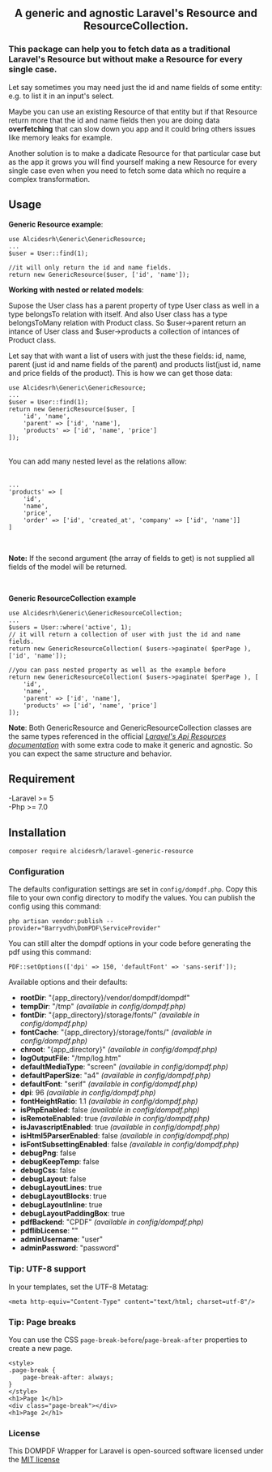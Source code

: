 ## <p align="center">A generic and agnostic Laravel's Resource and ResourceCollection.</p>

### This package can help you to fetch data as a traditional Laravel's Resource but without make a Resource for every single case.

 Let say sometimes you may need just the id and name fields of some entity: e.g. to list it in an input's select. 
 
 Maybe you can use an existing Resource of that entity but if that Resource return more that the id and name fields then you are doing data **overfetching** that can slow down you app and it could bring others issues like memory leaks for example. 
 
 Another solution is to make a dadicate Resource for that particular case but as the app it grows you will find yourself making a new Resource for every single case even when you need to fetch some data which no require a complex transformation.  

 ## Usage

 **Generic Resource example**:

    use Alcidesrh\Generic\GenericResource;
    ...
    $user = User::find(1); 

    //it will only return the id and name fields.
    return new GenericResource($user, ['id', 'name']); 

**Working with nested or related models**:

Supose the User class has a parent property of type User class as well in a type belongsTo relation with itself. And also User class has a type belongsToMany relation with Product class. So $user->parent return an intance of User class and $user->products a collection of intances of Product class. 

Let say that with want a list of users with just the these fields: id, name, parent (just id and name fields of the parent) and products list(just id, name and price fields of the product). This is how we can get those data:

    use Alcidesrh\Generic\GenericResource;
    ...
    $user = User::find(1);
    return new GenericResource($user, [  
        'id', 'name',  
        'parent' => ['id', 'name'],  
        'products' => ['id', 'name', 'price']  
    ]);
<br>
You can add many nested level as the relations allow:  
<br>
<br>
    
    ...
    'products' => [  
        'id',  
        'name',  
        'price',  
        'order' => ['id', 'created_at', 'company' => ['id', 'name']]  
    ]  
  
  
<br>

**Note:** If the second argument (the array of fields to get) is not supplied all fields of the model will be returned.

<br>

**Generic ResourceCollection example**

    use Alcidesrh\Generic\GenericResourceCollection;
    ...
    $users = User::where('active', 1);  
    // it will return a collection of user with just the id and name fields.
    return new GenericResourceCollection( $users->paginate( $perPage ), ['id', 'name']);

    //you can pass nested property as well as the example before
    return new GenericResourceCollection( $users->paginate( $perPage ), [  
        'id',  
        'name',  
        'parent' => ['id', 'name'],  
        'products' => ['id', 'name', 'price']  
    ]);

**Note**: Both GenericResource and GenericResourceCollection classes are the same types referenced in the official *[Laravel's Api Resources documentation](https://laravel.com/docs/8.x/eloquent-resources)* with some extra code to make it generic and agnostic. So you can expect the same structure and behavior.

## Requirement

-Laravel >= 5  
-Php >= 7.0

## Installation

    composer require alcidesrh/laravel-generic-resource


### Configuration
The defaults configuration settings are set in `config/dompdf.php`. Copy this file to your own config directory to modify the values. You can publish the config using this command:

    php artisan vendor:publish --provider="Barryvdh\DomPDF\ServiceProvider"

You can still alter the dompdf options in your code before generating the pdf using this command:

    PDF::setOptions(['dpi' => 150, 'defaultFont' => 'sans-serif']);
    
Available options and their defaults:
* __rootDir__: "{app_directory}/vendor/dompdf/dompdf"
* __tempDir__: "/tmp" _(available in config/dompdf.php)_
* __fontDir__: "{app_directory}/storage/fonts/" _(available in config/dompdf.php)_
* __fontCache__: "{app_directory}/storage/fonts/" _(available in config/dompdf.php)_
* __chroot__: "{app_directory}" _(available in config/dompdf.php)_
* __logOutputFile__: "/tmp/log.htm"
* __defaultMediaType__: "screen" _(available in config/dompdf.php)_
* __defaultPaperSize__: "a4" _(available in config/dompdf.php)_
* __defaultFont__: "serif" _(available in config/dompdf.php)_
* __dpi__: 96 _(available in config/dompdf.php)_
* __fontHeightRatio__: 1.1 _(available in config/dompdf.php)_
* __isPhpEnabled__: false _(available in config/dompdf.php)_
* __isRemoteEnabled__: true _(available in config/dompdf.php)_
* __isJavascriptEnabled__: true _(available in config/dompdf.php)_
* __isHtml5ParserEnabled__: false _(available in config/dompdf.php)_
* __isFontSubsettingEnabled__: false _(available in config/dompdf.php)_
* __debugPng__: false
* __debugKeepTemp__: false
* __debugCss__: false
* __debugLayout__: false
* __debugLayoutLines__: true
* __debugLayoutBlocks__: true
* __debugLayoutInline__: true
* __debugLayoutPaddingBox__: true
* __pdfBackend__: "CPDF" _(available in config/dompdf.php)_
* __pdflibLicense__: ""
* __adminUsername__: "user"
* __adminPassword__: "password"

### Tip: UTF-8 support
In your templates, set the UTF-8 Metatag:

    <meta http-equiv="Content-Type" content="text/html; charset=utf-8"/>

### Tip: Page breaks
You can use the CSS `page-break-before`/`page-break-after` properties to create a new page.

    <style>
    .page-break {
        page-break-after: always;
    }
    </style>
    <h1>Page 1</h1>
    <div class="page-break"></div>
    <h1>Page 2</h1>
    
### License

This DOMPDF Wrapper for Laravel is open-sourced software licensed under the [MIT license](http://opensource.org/licenses/MIT)
